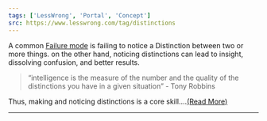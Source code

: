 ```yaml
---
tags: ['LessWrong', 'Portal', 'Concept']
src: https://www.lesswrong.com/tag/distinctions
---
```


A common [Failure mode](https://www.lesswrong.com/tag/failiure-mode) is failing to notice a Distinction between two or more things. on the other hand, noticing distinctions can lead to insight, dissolving confusion, and better results.

> “intelligence is the measure of the number and the quality of the distinctions you have in a given situation” - Tony Robbins

Thus, making and noticing distinctions is a core skill....[(Read More)]()



---

